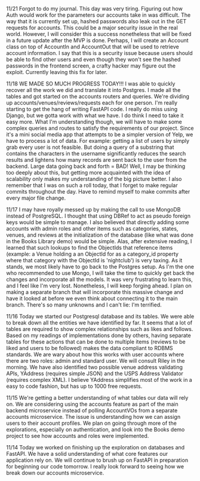 11/21
Forgot to do my journal. This day was very tiring. Figuring out how Auth would work for the parameters our accounts take in was difficult. The way that it is currently set up, hashed passwords also leak out in the GET requests for accounts. This could be a major security issue in the real world. However, I will consider this a success nonetheless that will be fixed in a future update after the MVP is done. Perhaps, I will create an Account class on top of AccountIn and AccountOut that will be used to retrieve account information. I say that this is a security issue because users should be able to find other users and even though they won't see the hashed passwords in the frontend screen, a crafty hacker may figure out the exploit. Currently leaving this fix for later.

11/18
WE MADE SO MUCH PROGRESS TODAY!!! I was able to quickly recover all the work we did and translate it into Postgres. I made all the tables and got started on the accounts routers and queries. We're dividing up accounts/venues/reviews/requests each for one person. I'm really starting to get the hang of writing FastAPI code. I really do miss using Django, but we gotta work with what we have. I do think I need to take it easy more. What I'm understanding though, we will have to make some complex queries and routes to satisfy the requirements of our project. Since it's a mini social media app that attempts to be a simpler version of Yelp, we have to process a lot of data. For example: getting a list of users by simply grab every user is not feasible. But doing a query of a substring that contains the characters in the username significantly reduces the search results and lightens how many records are sent back to the user from the backend. Large data going back and forth = BAD! Well, I may be thinking too deeply about this, but getting more acquainted with the idea of scalability only makes my understanding of the big picture better. I also remember that I was on such a roll today, that I forget to make regular commits throughout the day. Have to remind myself to make commits after every major file change.

11/17
I may have royally messed up by making the call to use MongoDB instead of PostgreSQL. I thought that using DBRef to act as pseudo foreign keys would be simple to manage. I also believed that directly adding some accounts with admin roles and other items such as categories, states, venues, and reviews at the initialization of the database (like what was done in the Books Library demo) would be simple. Alas, after extensive reading, I learned that such lookups to find the ObjectIds that reference items (example: a Venue holding a an ObjectId for as a category_id property where that category with the ObjectId is 'nightclub') is very taxing. As it stands, we most likely have to go back to the Postgres setup. As I'm the one who recommended to use Mongo, I will take the time to quickly get back the changes and incorporate all the models. It was very frustrating to learn this, and I feel like I'm very lost. Nonetheless, I will keep forging ahead. I plan on making a separate branch that will incorporate this massive change and have it looked at before we even think about connecting it to the main branch. There's so many unknowns and I can't lie: I'm terrified.

11/16
Today we started our Postgresql database and its tables. We were able to break down all the entities we have identified by far. It seems that a lot of tables are required to show complex relationships such as likes and follows. Based on my readings of implementations done by others, having separate tables for these actions that can be done to multiple items (reviews to be liked and users to be followed) makes the data compliant to RDBMS standards. We are wary about how this works with user accounts where there are two roles: admin and standard user. We will consult Riley in the morning. We have also identified two possible venue address validating APIs, YAddress (requires simple JSON) and the USPS Address Validator (requires complex XML). I believe YAddress simplifies most of the work in a easy to code fashion, but has up to 1000 free requests.

11/15
We're getting a better understanding of what tables our data will rely on. We are considering using the accounts feature as part of the main backend microservice instead of polling AccountVOs from a separate accounts microservice. The issue is understanding how we can assign users to their account profiles. We plan on going through more of the explorations, especially on authentication, and look into the Books demo project to see how accounts and roles were implemented.

11/14
Today we worked on finishing up the exploration on databases and FastAPI.
We have a solid understanding of what core features our application rely on.
We will continue to brush up on FastAPI in preparation for beginning our code
tomorrow. I really look forward to seeing how we break down our accounts microservice.

